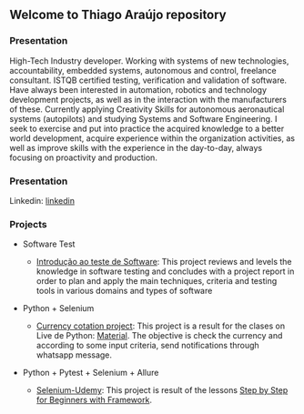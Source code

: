 ## Welcome to Thiago Araújo repository

### Presentation

High-Tech Industry developer. Working with systems of new technologies, accountability, embedded systems, autonomous and control, freelance consultant. ISTQB certified testing, verification and validation of software. Have always been interested in automation, robotics and technology development projects, as well as in the interaction with the manufacturers of these. Currently applying Creativity Skills for autonomous aeronautical systems (autopilots) and studying Systems and Software Engineering. I seek to exercise and put into practice the acquired knowledge to a better world development, acquire experience within the organization activities, as well as improve skills with the experience in the day-to-day, always focusing on proactivity and production. 

### Presentation

Linkedin: [linkedin](https://www.linkedin.com/in/thiagouavbr/)

### Projects

- Software Test

  * [Introdução ao teste de Software](https://www.coursera.org/learn/intro-teste-de-software?): This project reviews and levels the knowledge in software testing and concludes with a project report in order to plan and apply the main techniques, criteria and testing tools in various domains and types of software

- Python + Selenium
 
  * [Currency cotation project](https://github.com/thiagouavbr/seleniumcompython): This project is a result for the clases on Live de Python: [Material](https://github.com/dunossauro/curso-python-selenium). The objective is check the currency and according to some input criteria, send notifications through whatsapp message.

  
- Python + Pytest + Selenium + Allure

  * [Selenium-Udemy](https://github.com/thiagouavbr/Selenium-Udemy/blob/master/README.md): This project is result of the lessons [Step by Step for Beginners with Framework](https://www.udemy.com/course/selenium-python-step-by-step-for-beginners/).
